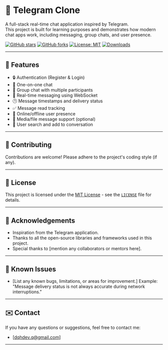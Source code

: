 # 📩 Telegram Clone

A full-stack real-time chat application inspired by Telegram.  
This project is built for learning purposes and demonstrates how modern chat apps work, including messaging, group chats, and user presence.

[![GitHub stars](https://img.shields.io/github/stars/doquanghop/telegram-clone?style=social)](https://github.com/doquanghop/telegram-clone)
[![GitHub forks](https://img.shields.io/github/forks/doquanghop/telegram-clone?style=social)](https://github.com/doquanghop/telegram-clone/forks)
[![License: MIT](https://img.shields.io/badge/License-MIT-yellow.svg)](https://opensource.org/licenses/MIT)
[![Downloads](https://img.shields.io/github/downloads/username/repo-name/total.svg)](https://github.com/doquanghop/telegram-clone/releases)

---
## 🚀 Features

- 🔒 Authentication (Register & Login)
- 💬 One-on-one chat
- 👥 Group chat with multiple participants
- 📡 Real-time messaging using WebSocket
- 🕒 Message timestamps and delivery status
- ✅ Message read tracking
- 🔔 Online/offline user presence
- 📁 Media/file message support (optional)
- 🔎 User search and add to conversation

---

## 🤝 Contributing

Contributions are welcome!
Please adhere to the project's coding style (if any).

---

## 📜 License

This project is licensed under the [MIT License](https://opensource.org/licenses/MIT) - see the [`LICENSE`](LICENSE) file for details.

---

## 🙏 Acknowledgements

*   Inspiration from the Telegram application.
*   Thanks to all the open-source libraries and frameworks used in this project.
*   Special thanks to [mention any collaborators or mentors here].

---

## 🐛 Known Issues

*   [List any known bugs, limitations, or areas for improvement.]  Example: "Message delivery status is not always accurate during network interruptions."

---

## ✉️ Contact

If you have any questions or suggestions, feel free to contact me:

*   [dqhdev.q@gmail.com]

---
